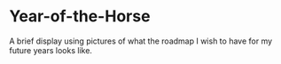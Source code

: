 # Year-of-the-Horse
A brief display using pictures of what the roadmap I wish to have for my future years looks like. 
